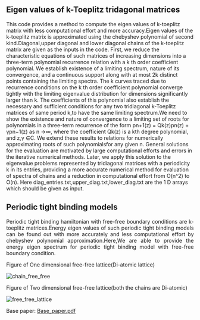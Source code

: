 
<h2> Eigen values of k-Toeplitz tridagonal matrices</h2>


<p align="justify">

This code provides a method to compute the eigen values of k-toeplitz matrix with less computational effort and more accuracy.Eigen values of the k-toeplitz matrix is approximated using the chebyshev polynomial of second kind.Diagonal,upper diagonal and lower diagonal chains of the k-toeplitz matrix are given as the inputs in the code.
First, we reduce the characteristic equations of such matrices of increasing dimensions into a three-term polynomial recurrence relation with a k th order coefficient polynomial. We establish existence of a limiting spectrum, nature of its convergence, and a continuous support along with at most 2k distinct points containing the limiting spectra. The k curves traced due to recurrence conditions on the k th order coefficient polynomial converge tightly with the limiting eigenvalue distribution for dimensions significantly larger than k. The coefficients of this polynomial also establish the necessary and sufficient conditions for any two tridiagonal k-Toeplitz matrices of same period k,to have the same limiting spectrum.We need to show the existence and nature of convergence to a limiting set of roots for polynomials in a three-term recurrence of the form pn+1(z) = Qk(z)pn(z) + γpn−1(z) as n →∞, where the coefficient Qk(z) is a kth degree polynomial, and z,γ ∈C. We extend these results to relations for numerically approximating roots of such polynomialsfor any given n. General solutions for the evaluation are motivated by large computational efforts and errors in the iterative numerical methods. Later, we apply this solution to the eigenvalue problems represented by tridiagonal matrices with a periodicity k in its entries, providing a more accurate numerical method for evaluation of spectra of chains and a
reduction in computational effort from O(n^2) to O(n).
Here diag_entries.txt,upper_diag.txt,lower_diag.txt are the 1 D arrays which should be given as input.
</p>


<h2>Periodic tight binding models</h2>

<p align="justify">
  Periodic tight binding hamiltonian with free-free boundary conditions are k-toeplitz matrices.Energy eigen values of such periodic tight binding models can be found out with more accurately and less computational effort by chebyshev polynomial approximation.Here,We are able to provide the energy eigen spectrum for periodic tight binding model with free-free boundary condition.
</p>



Figure of One dimensional free-free lattice(Di-atomic lattice)

![chain_free_free](https://user-images.githubusercontent.com/75409178/167105574-7e83bdf3-33fc-4382-95c3-d1da323b2ac4.png)

Figure of Two dimensional free-free lattice(both the chains are Di-atomic)

![free_free_lattice](https://user-images.githubusercontent.com/75409178/167107020-85028363-3298-4976-90c7-6b1ed13a58c2.png)





Base paper: [Base_paper.pdf](https://github.com/athira-dot/Periodic_tight_binding_models/files/8638889/Base_paper.pdf)
